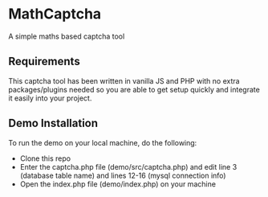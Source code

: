 # MathCaptcha

A simple maths based captcha tool

## Requirements
This captcha tool has been written in vanilla JS and PHP with no extra packages/plugins needed so you are able to get setup quickly and integrate it easily into your project.

## Demo Installation
To run the demo on your local machine, do the following:
- Clone this repo
- Enter the captcha.php file (demo/src/captcha.php) and edit line 3 (database table name) and lines 12-16 (mysql connection info)
- Open the index.php file (demo/index.php) on your machine



